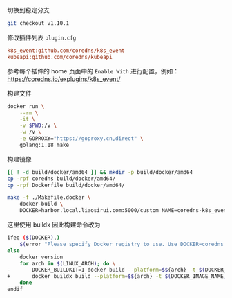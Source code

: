 切换到稳定分支

```bash
git checkout v1.10.1
```

修改插件列表 `plugin.cfg`

```ini
k8s_event:github.com/coredns/k8s_event
kubeapi:github.com/coredns/kubeapi
```

参考每个插件的 home 页面中的 `Enable With` 进行配置，例如：<https://coredns.io/explugins/k8s_event/>

构建文件

````bash
docker run \
    --rm \
    -it \
    -v $PWD:/v \
    -w /v \
    -e GOPROXY="https://goproxy.cn,direct" \
    golang:1.18 make
````

构建镜像

```bash
[[ ! -d build/docker/amd64 ]] && mkdir -p build/docker/amd64
cp -rpf coredns build/docker/amd64/
cp -rpf Dockerfile build/docker/amd64/

make -f ./Makefile.docker \
    docker-build \
    DOCKER=harbor.local.liaosirui.com:5000/custom NAME=coredns-k8s_event LINUX_ARCH=amd64 VERSION=1.10.1.patch01
```

这里使用 buildx 因此构建命令改为

```bash
ifeq ($(DOCKER),)
	$(error "Please specify Docker registry to use. Use DOCKER=coredns for releases")
else
	docker version
	for arch in $(LINUX_ARCH); do \
-	    DOCKER_BUILDKIT=1 docker build --platform=$${arch} -t $(DOCKER_IMAGE_NAME):$${arch}-$(VERSION) build/docker/$${arch} ;\
+	    docker buildx build --platform=$${arch} -t $(DOCKER_IMAGE_NAME):$${arch}-$(VERSION) build/docker/$${arch} ;\
	done
endif
```

